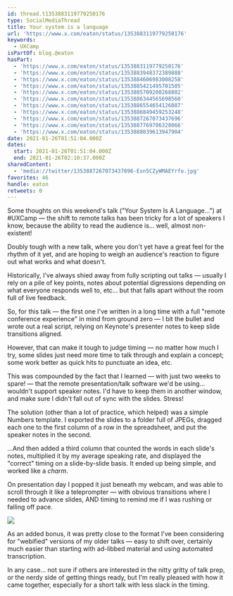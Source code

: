 ```yaml
---
id: thread.t1353883119779250176
type: SocialMediaThread
title: Your system is a language
url: 'https://www.x.com/eaton/status/1353883119779250176'
keywords:
  - UXCamp
isPartOf: blog.@eaton
hasPart:
  - 'https://www.x.com/eaton/status/1353883119779250176'
  - 'https://www.x.com/eaton/status/1353883948372389888'
  - 'https://www.x.com/eaton/status/1353884606983008258'
  - 'https://www.x.com/eaton/status/1353885421495701505'
  - 'https://www.x.com/eaton/status/1353885709208268802'
  - 'https://www.x.com/eaton/status/1353886344565698560'
  - 'https://www.x.com/eaton/status/1353886554654126087'
  - 'https://www.x.com/eaton/status/1353886849459253248'
  - 'https://www.x.com/eaton/status/1353887267073437696'
  - 'https://www.x.com/eaton/status/1353887769706328066'
  - 'https://www.x.com/eaton/status/1353888039613947904'
date: 2021-01-26T01:51:04.000Z
dates:
  start: 2021-01-26T01:51:04.000Z
  end: 2021-01-26T02:10:37.000Z
sharedContent:
  - 'media://twitter/1353887267073437696-Esn5CZyWMAEYrfo.jpg'
favorites: 46
handle: eaton
retweets: 0
---
```

Some thoughts on this weekend's talk ("Your System Is A Language…") at #UXCamp — the shift to remote talks has been tricky for a lot of speakers I know, because the ability to read the audience is… well, almost non-existent!

Doubly tough with a new talk, where you don't yet have a great feel for the rhythm of it yet, and are hoping to weigh an audience's reaction to figure out what works and what doesn't.

Historically, I've always shied away from fully scripting out talks — usually I rely on a pile of key points, notes about potential digressions depending on what everyone responds well to, etc… but that falls apart without the room full of live feedback.

So, for this talk — the first one I've written in a long time with a full "remote conference experience" in mind from ground zero — I bit the bullet and wrote out a real script, relying on Keynote's presenter notes to keep slide transitions aligned.

However, that can make it tough to judge timing — no matter how much I try, some slides just need more time to talk through and explain a concept; some work better as quick hits to punctuate an idea, etc.

This was compounded by the fact that I learned — with just two weeks to spare! — that the remote presentation/talk software we'd be using… wouldn't support speaker notes. I'd have to keep them in another window, and make sure I didn't fall out of sync with the slides. Stress!

The solution (other than a lot of practice, which helped) was a simple Numbers template. I exported the slides to a folder full of JPEGs, dragged each one to the first column of a row in the spreadsheet, and put the speaker notes in the second.

…And then added a third column that counted the words in each slide's notes, multiplied it by my average speaking rate, and displayed the "correct" timing on a slide-by-slide basis. It ended up being simple, and worked like a *charm*.

On presentation day I popped it just beneath my webcam, and was able to scroll through it like a teleprompter — with obvious transitions where I needed to advance slides, AND timing to remind me if I was rushing or falling off pace.

![](media://twitter/1353887267073437696-Esn5CZyWMAEYrfo.jpg)

As an added bonus, it was pretty close to the format I've been considering for "webified" versions of my older talks — easy to shift over, certainly much easier than starting with ad-libbed material and using automated transcription.

In any case… not sure if others are interested in the nitty gritty of talk prep, or the nerdy side of getting things ready, but I'm really pleased with how it came together, especially for a short talk with less slack in the timing.
